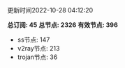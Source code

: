 更新时间2022-10-28 04:12:20

**总订阅: 45**
**总节点: 2326**
**有效节点: 396**
- ss节点: 147
- v2ray节点: 213
- trojan节点: 36
